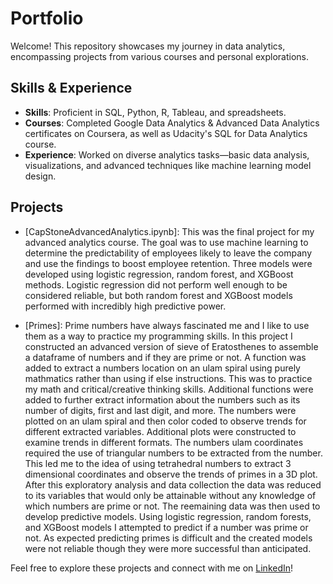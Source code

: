 # Portfolio

Welcome! This repository showcases my journey in data analytics, encompassing projects from various courses and personal explorations.

## Skills & Experience
- **Skills**: Proficient in SQL, Python, R, Tableau, and spreadsheets.
- **Courses**: Completed Google Data Analytics & Advanced Data Analytics certificates on Coursera, as well as Udacity's SQL for Data Analytics course.
- **Experience**: Worked on diverse analytics tasks—basic data analysis, visualizations, and advanced techniques like machine learning model design.

## Projects
- [CapStoneAdvancedAnalytics.ipynb]: This was the final project for my advanced analytics course.
  The goal was to use machine learning to determine the predictability of employees likely to leave the company and use the findings to boost employee retention.
  Three models were developed using logistic regression, random forest, and XGBoost methods.
  Logistic regression did not perform well enough to be considered reliable, but both random forest and XGBoost models performed with incredibly high predictive power.
  
- [Primes]: Prime numbers have always fascinated me and I like to use them as a way to practice my programming skills.
  In this project I constructed an advanced version of sieve of Eratosthenes to assemble a dataframe of numbers and if they are prime or not.
  A function was added to extract a numbers location on an ulam spiral using purely mathmatics rather than using if else instructions.
  This was to practice my math and critical/creative thinking skills.
  Additional functions were added to further extract information about the numbers such as its number of digits, first and last digit, and more.
  The numbers were plotted on an ulam spiral and then color coded to observe trends for different extracted variables.
  Additional plots were constructed to examine trends in different formats.
  The numbers ulam coordinates required the use of triangular numbers to be extracted from the number.
  This led me to the idea of using tetrahedral numbers to extract 3 dimensional coordinates and observe the trends of primes in a 3D plot.
  After this exploratory analysis and data collection the data was reduced to its variables that would only be attainable without any knowledge of which numbers are prime or not.
  The reemaining data was then used to develop predictive models. Using logistic regression, random forests, and XGBoost models I attempted to predict if a number was prime or not.
  As expected predicting primes is difficult and the created models were not reliable though they were more successful than anticipated.
  
  

Feel free to explore these projects and connect with me on [LinkedIn](linkedin.com/in/cole-buice-5138b9234/)!
